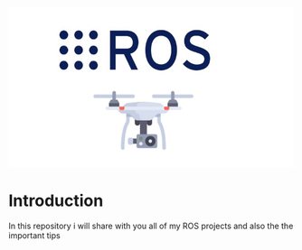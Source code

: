 ![Ros picture](https://raw.githubusercontent.com/AlaaElnagar/ROS/master/pic/ROSPic.jpg)
# Introduction

In this repository i will share with you all of my ROS projects and also the the important tips  


